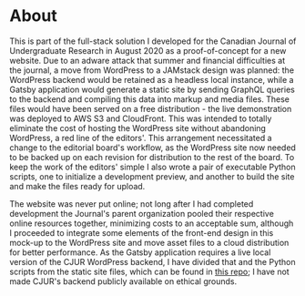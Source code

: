 <h1>About</h1>
<p>This is part of the full-stack solution I developed for the Canadian Journal of Undergraduate Research in August 2020 as a proof-of-concept for a new website. Due to an adware attack that summer and financial difficulties at the journal, a move from WordPress to a JAMstack design was planned: the WordPress backend would be retained as a headless local instance, while a Gatsby application would generate a static site by sending GraphQL queries to the backend and compiling this data into markup and media files. These files would have been served on a free distribution - the live demonstration was deployed to AWS S3 and CloudFront. This was intended to totally eliminate the cost of hosting the WordPress site without abandoning WordPress, a red line of the editors'. This arrangement necessitated a change to the editorial board's workflow, as the WordPress site now needed to be backed up on each revision for distribution to the rest of the board. To keep the work of the editors' simple I also wrote a pair of executable Python scripts, one to initialize a development preview, and another to build the site and make the files ready for upload.</p>
<p>The website was never put online; not long after I had completed development the Journal's parent organization pooled their respective online resources together, minimizing costs to an acceptable sum, although I proceeded to integrate some elements of the front-end design in this mock-up to the WordPress site and move asset files to a cloud distribution for better performance. As the Gatsby application requires a live local version of the CJUR WordPress backend, I have divided that and the Python scripts from the static site files, which can be found in <a href="https://github.com/dssutanto/public-cjur/">this repo</a>; I have not made CJUR's backend publicly available on ethical grounds.</p>
